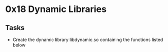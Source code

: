 # 0x18 Dynamic Libraries
## Tasks
* Create the dynamic library libdynamic.so containing the functions listed below
